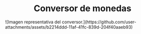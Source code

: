<h1 align="center"> Conversor de monedas </h1>
![Imagen representativa del conversor.](https://github.com/user-attachments/assets/b2214ddd-11af-41fc-839d-204f40aaeb93)
